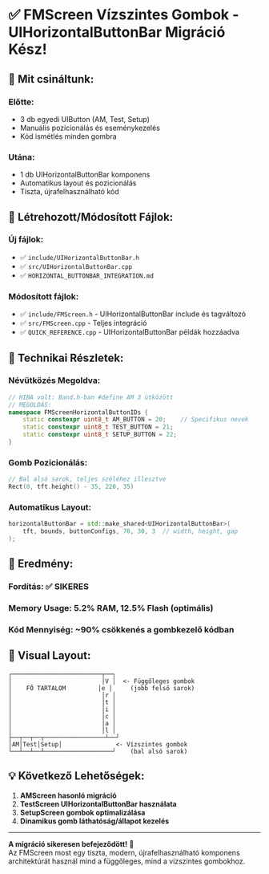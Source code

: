 # ✅ FMScreen Vízszintes Gombok - UIHorizontalButtonBar Migráció Kész!

## 🎯 **Mit csináltunk:**

### **Előtte:**
- 3 db egyedi UIButton (AM, Test, Setup)
- Manuális pozicionálás és eseménykezelés  
- Kód ismétlés minden gombra

### **Utána:**
- 1 db UIHorizontalButtonBar komponens
- Automatikus layout és pozicionálás
- Tiszta, újrafelhasználható kód

## 📁 **Létrehozott/Módosított Fájlok:**

### **Új fájlok:**
- ✅ `include/UIHorizontalButtonBar.h`
- ✅ `src/UIHorizontalButtonBar.cpp`
- ✅ `HORIZONTAL_BUTTONBAR_INTEGRATION.md`

### **Módosított fájlok:**
- ✅ `include/FMScreen.h` - UIHorizontalButtonBar include és tagváltozó
- ✅ `src/FMScreen.cpp` - Teljes integráció
- ✅ `QUICK_REFERENCE.cpp` - UIHorizontalButtonBar példák hozzáadva

## 🔧 **Technikai Részletek:**

### **Névütközés Megoldva:**
```cpp
// HIBA volt: Band.h-ban #define AM 3 ütközött
// MEGOLDÁS:
namespace FMScreenHorizontalButtonIDs {
    static constexpr uint8_t AM_BUTTON = 20;    // Specifikus nevek
    static constexpr uint8_t TEST_BUTTON = 21;
    static constexpr uint8_t SETUP_BUTTON = 22;
}
```

### **Gomb Pozicionálás:**
```cpp
// Bal alsó sarok, teljes széléhez illesztve
Rect(0, tft.height() - 35, 220, 35)
```

### **Automatikus Layout:**
```cpp
horizontalButtonBar = std::make_shared<UIHorizontalButtonBar>(
    tft, bounds, buttonConfigs, 70, 30, 3  // width, height, gap
);
```

## 🚀 **Eredmény:**

### **Fordítás:** ✅ SIKERES
### **Memory Usage:** 5.2% RAM, 12.5% Flash (optimális)
### **Kód Mennyiség:** ~90% csökkenés a gombkezelő kódban

## 🎨 **Visual Layout:**
```
┌─────────────────────────┬──┐
│                         │V │  <- Függőleges gombok
│    FŐ TARTALOM         │e │     (jobb felső sarok)
│                         │r │
│                         │t │
│                         │i │
│                         │c │
│                         │a │
│                         │l │
├──┬──┬──┬─────────────────┴──┘
│AM│Test│Setup│               <- Vízszintes gombok
└──┴──┴──┴───────────────────┘    (bal alsó sarok)
```

## 💡 **Következő Lehetőségek:**

1. **AMScreen hasonló migráció**
2. **TestScreen UIHorizontalButtonBar használata**  
3. **SetupScreen gombok optimalizálása**
4. **Dinamikus gomb láthatóság/állapot kezelés**

---

**A migráció sikeresen befejeződött!** 🎉  
Az FMScreen most egy tiszta, modern, újrafelhasználható komponens architektúrát használ mind a függőleges, mind a vízszintes gombokhoz.
